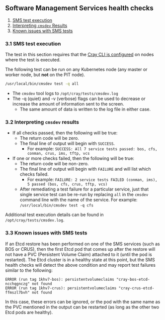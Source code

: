 ##  Software Management Services health checks

1. [SMS test execution](#31-sms-test-execution)
1. [Interpreting `cmsdev` Results](#32-interpreting-cmsdev-results)
1. [Known issues with SMS tests](#33-known-issues-with-sms-tests)

### 3.1 SMS test execution

The test in this section requires that the [Cray CLI is configured](#0-cray-command-line-interface) on nodes where the test is executed.

The following test can be run on any Kubernetes node (any master or worker node, but **not** on the PIT node).

```bash
/usr/local/bin/cmsdev test -q all
```

- The `cmsdev` tool logs to `/opt/cray/tests/cmsdev.log`
- The -q (quiet) and -v (verbose) flags can be used to decrease or increase the amount of information sent to the screen.
  - The same amount of data is written to the log file in either case.

### 3.2 Interpreting `cmsdev` results

- If all checks passed, then the following will be true:
  - The return code will be zero.
  - The final line of output will begin with `SUCCESS`.
    - For example: `SUCCESS: All 7 service tests passed: bos, cfs, conman, crus, ims, tftp, vcs`
- If one or more checks failed, then the following will be true:
  - The return code will be non-zero.
  - The final line of output will begin with `FAILURE` and will list which checks failed.
    - For example: `FAILURE: 2 service tests FAILED (conman, ims), 5 passed (bos, cfs, crus, tftp, vcs)`
  - After remediating a test failure for a particular service, just that single service test can be re-run by replacing
    `all` in the `cmsdev` command line with the name of the service. For example: `/usr/local/bin/cmsdev test -q cfs`

Additional test execution details can be found in `/opt/cray/tests/cmsdev.log`.

### 3.3 Known issues with SMS tests

If an Etcd restore has been performed on one of the SMS services (such as BOS or CRUS), then the first Etcd pod that
comes up after the restore will not have a PVC (Persistent Volume Claim) attached to it (until the pod is restarted).
The Etcd cluster is in a healthy state at this point, but the SMS health checks will detect the above condition and
may report test failures similar to the following:

```text
ERROR (run tag 1khv7-bos): persistentvolumeclaims "cray-bos-etcd-ncchqgnczg" not found
ERROR (run tag 1khv7-crus): persistentvolumeclaims "cray-crus-etcd-ffmszl7bvh" not found
```

In this case, these errors can be ignored, or the pod with the same name as the PVC mentioned in the output can be restarted
(as long as the other two Etcd pods are healthy).
